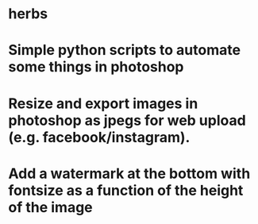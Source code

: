 # herbs

# Simple python scripts to automate some things in photoshop

# Resize and export images in photoshop as jpegs for web upload (e.g. facebook/instagram).

# Add a watermark at the bottom with fontsize as a function of the height of the image
